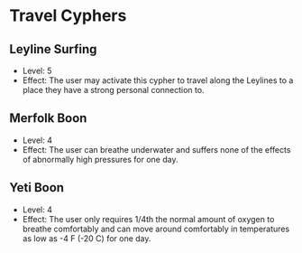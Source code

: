 # Travel Cyphers

## Leyline Surfing
* Level: 5
* Effect: The user may activate this cypher to travel along the Leylines to a place they have a strong personal connection to.

## Merfolk Boon
* Level: 4
* Effect: The user can breathe underwater and suffers none of the effects of abnormally high pressures for one day.

## Yeti Boon
* Level: 4
* Effect: The user only requires 1/4th the normal amount of oxygen to breathe comfortably and can move around comfortably in temperatures as low as -4 F (-20 C) for one day.